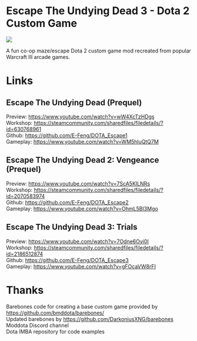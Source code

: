 # Escape The Undying Dead 3 - Dota 2 Custom Game

<img src="https://i.imgur.com/I8M2b7j.png"/>

A fun co-op maze/escape Dota 2 custom game mod recreated from popular Warcraft III arcade games.

# Links
## Escape The Undying Dead (Prequel)

Preview: https://www.youtube.com/watch?v=wW4XcTzHDgs \
Workshop: https://steamcommunity.com/sharedfiles/filedetails/?id=630768961 \
Github: https://github.com/E-Feng/DOTA_Escape1 \
Gameplay: https://www.youtube.com/watch?v=WM5hluQtQ7M


## Escape The Undying Dead 2: Vengeance (Prequel)

Preview: https://www.youtube.com/watch?v=7ScA5KILNRs \
Workshop: https://steamcommunity.com/sharedfiles/filedetails/?id=2070583974 \
Github: https://github.com/E-Feng/DOTA_Escape2 \
Gameplay: https://www.youtube.com/watch?v=OhmL5BI3Mgo

## Escape The Undying Dead 3: Trials

Preview: https://www.youtube.com/watch?v=7Odne6Oyi0I \
Workshop: https://steamcommunity.com/sharedfiles/filedetails/?id=2186512874 \
Github: https://github.com/E-Feng/DOTA_Escape3 \
Gameplay: https://www.youtube.com/watch?v=gFOcaVW8rFI

# Thanks
Barebones code for creating a base custom game provided by https://github.com/bmddota/barebones/ \
Updated barebones by https://github.com/DarkoniusXNG/barebones \
Moddota Discord channel \
Dota IMBA repository for code examples
